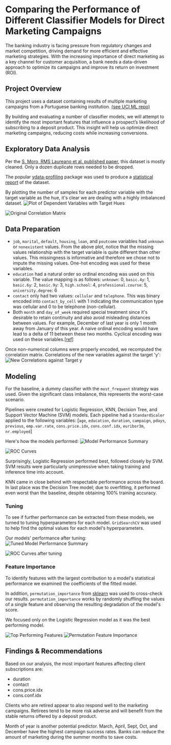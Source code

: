 # Comparing the Performance of Different Classifier Models for Direct Marketing Campaigns

The banking industry is facing pressure from regulatory changes and market competition, driving demand for more efficient and effective marketing strategies.  With the increasing importance of direct marketing as a key channel for customer acquisition, a bank needs a data-driven approach to optimize its campaigns and improve its return on investment (ROI).

## Project Overview

This project uses a dataset containing results of multiple marketing campaigns from a Portuguese banking institution. [(see UCI ML repo)](https://archive.ics.uci.edu/dataset/222/bank+marketing)

By building and evaluating a number of classifier models, we will attempt to identify the most important features that influence a prospect’s likelihood of subscribing to a deposit product.  This insight will help us optimize direct marketing campaigns, reducing costs while increasing conversions.

## Exploratory Data Analysis
Per the [S. Moro, RMS Laureano et al. published paper](https://core.ac.uk/download/pdf/55616194.pdf), this dataset is mostly cleaned.  Only a dozen duplicate rows needed to be dropped.

The popular [ydata-profiling](https://docs.profiling.ydata.ai/latest/) package was used to produce a [statistical report](https://html-preview.github.io/?url=https://github.com/dmtrinh/direct-marketing-campaigns/blob/main/resources/data_profile_report.html) of the dataset.

By plotting the number of samples for each predictor variable with the target variable as the hue, it's clear we are dealing with a highly imbalanced dataset.
![Plot of Dependent Variables with Target Hues](./resources/plot_dependent_variables_with_target_hue.png)

![Original Correlation Matrix](./resources/correlation_matrix_of_numeric_variables.png)

## Data Preparation

* `job`, `marital`, `default`, `housing`, `loan`, and `poutcome` variables had `unknown` or `nonexistent` values.  From the above plot, notice that the missing values relationship with the target variable is quite different than other values.  This missingness is informative and therefore we chose not to impute the missing values.  One-hot encoding was used for these variables.
* `education` had a natural order so ordinal encoding was used on this variable.  The value mapping is as follows:  `unknown`: 0, `basic.4y`: 1, `basic.6y`: 2, `basic.9y`: 3, `high.school`: 4, `professional.course`: 5, `university.degree`: 6
* `contact` only had two values: `cellular` and `telephone`.  This was binary encoded into `contact_by_cell` with 1 indicating the communication type was cellular and 0 to be telephone (non-cellular).
* Both `month` and `day_of_week` required special treatment since it's desirable to retain continuity and also avoid misleading distances between values.  For example, December of last year is only 1 month away from January of this year.  A naive ordinal encoding would have lead to a delta of 11 between these two months.  Cyclical encoding was used on these variables.[[ref]](https://towardsdatascience.com/cyclical-encoding-an-alternative-to-one-hot-encoding-for-time-series-features-4db46248ebba)

Once non-numerical columns were properly encoded, we recomputed the correlation matrix.  Correlations of the new variables against the target 'y':
![New Correlations against Target y](./resources/new_correlation_values_to_y.png)

## Modeling

For the baseline, a dummy classifier with the `most_frequent` strategy was used.  Given the significant class imbalance, this represents the worst-case scenario.

Pipelines were created for Logistic Regression, KNN, Decision Tree, and Support Vector Machine (SVM) models.  Each pipeline had a `StandardScaler` applied to the following variables:  [`age`, `education`, `duration`, `campaign`, `pdays`, `previous`, `emp.var.rate`, `cons.price.idx`, `cons.conf.idx`, `euribor3m`, `nr.employed`]

Here's how the models performed:
![Model Performance Summary](./resources/model_performance_summary.png)

![ROC Curves](./resources/roc_curve_default_config.png)

Surprisingly, Logistic Regression performed best, followed closely by SVM.  SVM results were particularly unimpressive when taking training and inference time into account.

KNN came in close behind with respectable performance across the board.  In last place was the Decision Tree model; due to overfitting, it performed even worst than the baseline, despite obtaining 100% training accuracy.

### Tuning
To see if further performance can be extracted from these models, we turned to tuning hyperparameters for each model.  `GridSearchCV` was used to help find the optimal values for each model's hyperparameters.

Our models' performance after tuning:
![Tuned Model Performance Summary](./resources/tuned_model_performance_summary.png)

![ROC Curves after tuning](./resources/roc_curve_after_tuning.png)

### Feature Importance
To identify features with the largest contribution to a model's statistical performance we examined the coefficients of the fitted model.  

In addition, `permutation_importance` from [sklearn](https://scikit-learn.org/stable/modules/generated/sklearn.inspection.permutation_importance.html) was used to cross-check our results.  `permutation_importance` works by randomly shuffling the values of a single feature and observing the resulting degradation of the model's score.

We focused only on the Logistic Regression model as it was the best performing model.

![Top Performing Features](./resources/log_regression_feat_coefs.png)
![Permutation Feature Importance](./resources/log_regression_permutation_feat_importance.png)

## Findings & Recommendations

Based on our analysis, the most important features affecting client subscriptions are:
* duration
* contact
* cons.price.idx
* cons.conf.idx

Clients who are retired appear to also respond well to the marketing campaigns.  Retirees tend to be more risk adverse and will benefit from the stable returns offered by a deposit product.

Month of year is another potential predictor.  March, April, Sept, Oct, and December have the highest campaign success rates.  Banks can reduce the amount of marketing during the summer months to save costs.

